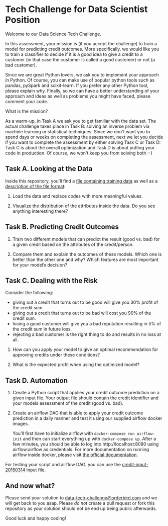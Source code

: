 
# Tech Challenge for Data Scientist Position

Welcome to our Data Science Tech Challenge.

In this assessment, your mission is (if you accept the challenge) to train a model for predicting credit outcomes. 
More specifically, we would like you to train a classifier to decide if it is a good idea 
to give a credit to a customer (in that case the customer is called a good customer) or not (a bad customer).

Since we are great Python lovers, we ask you to implement your approach in Python. Of course, you can make use of 
popular python tools such as pandas, pySpark and scikit-learn. If you prefer any other Python tool, please explain why.
Finally, so we can have a better understanding of your approach and ideas as well as problems you might have faced, 
please comment your code. 

What is the mission?

As a warm-up, in Task A we ask you to get familiar with the data set. The actual challenge takes place in Task B: 
solving an inverse problem via machine learning or statistical techniques. Since we don't want you to spend days 
or weeks on completing the assessment, next we let you decide if you want to complete the assessment by 
either solving Task C or Task D: Task C is about the overall optimization and Task D is about putting your code in production.
Of course, we won't keep you from solving both :-)


## Task A. Looking at the Data

Inside this repository, you'll find a 
[file containing training data](data/credit-training-data.csv.gz) as well as a
[description of the file format](data-description.md):

 1. Load the data and replace codes with more meaningful values.

 2. Visualize the distribution of the attributes inside the data.
    Do you see anything interesting there?


## Task B. Predicting Credit Outcomes

 1. Train two different models that can predict the result (good vs. bad) for a
    given credit based on the attributes of the credit/person.

 2. Compare them and explain the outcomes of these models. Which one is better than the other one and why?
    Which features are most important for your model’s decision?
    
    
## Task C. Dealing with the Risk

Consider the following:

 - giving out a credit that turns out to be good will give you 30% profit of the credit sum.
 - giving out a credit that turns out to be bad will cost you 90% of the credit sum.
 - losing a good customer will give you a bad reputation resulting in 5% of the credit sum in future loss.
 - rejecting a bad customer is the right thing to do and results in no loss at all.

1. How can you apply your model to give an optimal recommendation for
   approving credits under these conditions?

2. What is the expected profit when using the optimized model?


## Task D. Automation

1. Create a Python script that applies your credit outcome prediction on a given input file.
   Your output file should contain the credit identifier and your models assessment of the credit (good vs. bad).

2. Create an airflow DAG that is able to apply your credit outcome prediction in a daily manner 
   and test it using our supplied airflow docker images. 
 
   You'll first have to initialize airflow with `docker-compose run airflow-init` 
   and then can start everything up with `docker-compose up`. 
   After a few minutes, you should be able to log into http://localhost:8080 using airflow:airflow as credentials.
   For more documentation on running airflow inside docker, please visit 
   [the official documentation](https://airflow.apache.org/docs/apache-airflow/stable/start/docker.html).
   
For testing your script and airflow DAG, you can use the [credit-input-20150314](data/credit-input-20150314.csv.gz) input file.
   
## And now what?
Please send your solution to data-tech-challenge@orderbird.com and we will get back to you asap. 
Please *do not* create a pull request or fork this repository as your solution should not be end up being public afterwards.

Good luck and happy coding!
